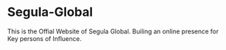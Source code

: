 # Segula-Global

This is the Offial Website of Segula Global. 
Builing an online presence for Key persons of Influence.
